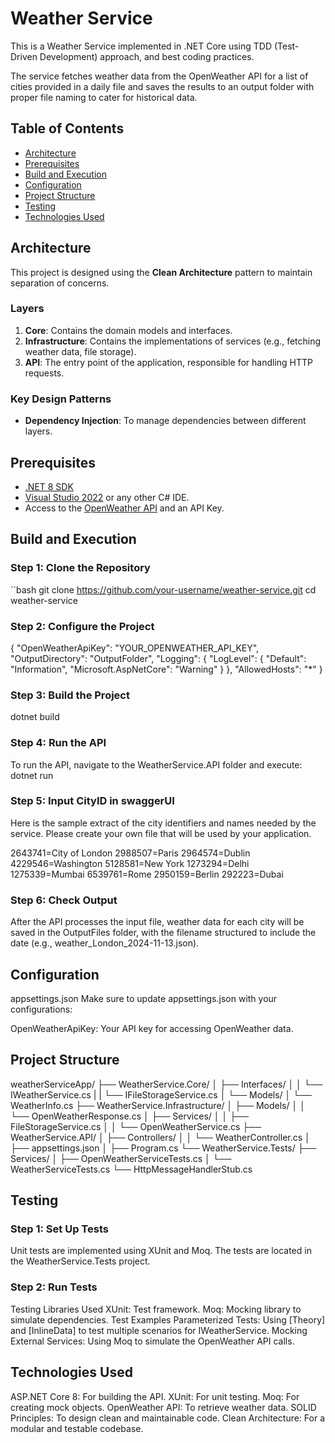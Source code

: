 ﻿# Weather Service

This is a Weather Service implemented in .NET Core using TDD (Test-Driven Development) approach, and best coding practices.

The service fetches weather data from the OpenWeather API for a list of cities provided in a daily file and saves the results to an output folder with proper file naming to cater for historical data.

## Table of Contents
- [Architecture](#architecture)
- [Prerequisites](#prerequisites)
- [Build and Execution](#build-and-execution)
- [Configuration](#configuration)
- [Project Structure](#project-structure)
- [Testing](#testing)
- [Technologies Used](#technologies-used)

## Architecture

This project is designed using the **Clean Architecture** pattern to maintain separation of concerns.

### Layers
1. **Core**: Contains the domain models and interfaces.
2. **Infrastructure**: Contains the implementations of services (e.g., fetching weather data, file storage).
3. **API**: The entry point of the application, responsible for handling HTTP requests.

### Key Design Patterns
- **Dependency Injection**: To manage dependencies between different layers.

## Prerequisites

- [.NET 8 SDK](https://dotnet.microsoft.com/download/dotnet/8.0)
- [Visual Studio 2022](https://visualstudio.microsoft.com/) or any other C# IDE.
- Access to the [OpenWeather API](https://openweathermap.org/api) and an API Key.

## Build and Execution

### Step 1: Clone the Repository

``bash
git clone https://github.com/your-username/weather-service.git
cd weather-service

### Step 2: Configure the Project

{
  "OpenWeatherApiKey": "YOUR_OPENWEATHER_API_KEY",
  "OutputDirectory": "OutputFolder",
  "Logging": {
    "LogLevel": {
      "Default": "Information",
      "Microsoft.AspNetCore": "Warning"
    }
  },
  "AllowedHosts": "*"
}

### Step 3: Build the Project

dotnet build

### Step 4: Run the API

To run the API, navigate to the WeatherService.API folder and execute:
dotnet run

### Step 5: Input CityID in swaggerUI

Here is the sample extract of the city identifiers and names needed by the service.
Please create your own file that will be used by your application.

2643741=City of London
2988507=Paris
2964574=Dublin
4229546=Washington
5128581=New York
1273294=Delhi
1275339=Mumbai
6539761=Rome
2950159=Berlin
292223=Dubai

### Step 6: Check Output

After the API processes the input file, weather data for each city will be saved in the OutputFiles folder,
with the filename structured to include the date (e.g., weather_London_2024-11-13.json).

## Configuration
appsettings.json
Make sure to update appsettings.json with your configurations:

OpenWeatherApiKey: Your API key for accessing OpenWeather data.

## Project Structure

weatherServiceApp/
├── WeatherService.Core/
│   ├── Interfaces/
│   │   └── IWeatherService.cs
|   |   └── IFileStorageService.cs
│   └── Models/
│       └── WeatherInfo.cs
├── WeatherService.Infrastructure/
│   ├── Models/
│   │   └── OpenWeatherResponse.cs
│   ├── Services/
│   │   ├── FileStorageService.cs
│   │   └── OpenWeatherService.cs
├── WeatherService.API/
│   ├── Controllers/
│   │   └── WeatherController.cs
│   ├── appsettings.json
│   ├── Program.cs
└── WeatherService.Tests/
    ├── Services/
    │   ├── OpenWeatherServiceTests.cs
    │   └── WeatherServiceTests.cs
    └── HttpMessageHandlerStub.cs


## Testing

### Step 1: Set Up Tests
Unit tests are implemented using XUnit and Moq. The tests are located in the WeatherService.Tests project.

### Step 2: Run Tests

Testing Libraries Used
XUnit: Test framework.
Moq: Mocking library to simulate dependencies.
Test Examples
Parameterized Tests: Using [Theory] and [InlineData] to test multiple scenarios for IWeatherService.
Mocking External Services: Using Moq to simulate the OpenWeather API calls.

## Technologies Used
ASP.NET Core 8: For building the API.
XUnit: For unit testing.
Moq: For creating mock objects.
OpenWeather API: To retrieve weather data.
SOLID Principles: To design clean and maintainable code.
Clean Architecture: For a modular and testable codebase.

